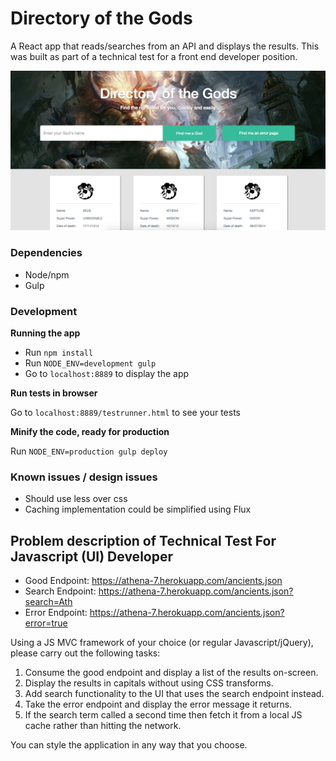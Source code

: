# Directory of the Gods
A React app that reads/searches from an API and displays the results. This was built as part of a technical test for a front end developer position.

![Alt text](/screenshot.png?raw=true "Parser of the Gods App")

### Dependencies
* Node/npm
* Gulp

### Development
**Running the app**

- Run `npm install`
- Run `NODE_ENV=development gulp`
- Go to `localhost:8889` to display the app

**Run tests in browser**

Go to `localhost:8889/testrunner.html` to see your tests

**Minify the code, ready for production**

Run `NODE_ENV=production gulp deploy`

### Known issues / design issues
* Should use less over css
* Caching implementation could be simplified using Flux

## Problem description of Technical Test For Javascript (UI) Developer

- Good Endpoint: https://athena-7.herokuapp.com/ancients.json
- Search Endpoint: https://athena-7.herokuapp.com/ancients.json?search=Ath
- Error Endpoint: https://athena-7.herokuapp.com/ancients.json?error=true

Using a JS MVC framework of your choice (or regular Javascript/jQuery), please carry out the following tasks:

1. Consume the good endpoint and display a list of the results on-screen.
2. Display the results in capitals without using CSS transforms.
3. Add search functionality to the UI that uses the search endpoint instead.
4. Take the error endpoint and display the error message it returns.
5. If the search term called a second time then fetch it from a local JS cache rather than hitting the network.

You can style the application in any way that you choose.
